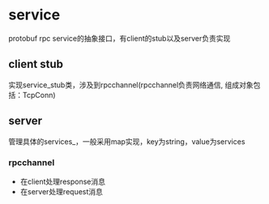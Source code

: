 # service
protobuf rpc service的抽象接口，有client的stub以及server负责实现
## client stub
实现service_stub类，涉及到rpcchannel(rpcchannel负责网络通信, 组成对象包括：TcpConn)
## server
管理具体的services_，一般采用map实现，key为string，value为services

### rpcchannel
- 在client处理response消息
- 在server处理request消息
